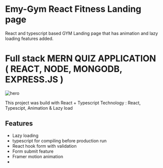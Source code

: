 # Emy-Gym React Fitness Landing page 
React and typescript based GYM Landing page that has animation and lazy loading features added.
# Full stack MERN QUIZ APPLICATION ( REACT, NODE, MONGODB, EXPRESS.JS )

![hero](https://prnt.sc/AQ11YZM_RZGg)


This project was build with React + Typescript Technology : React, Typescipt, Animation & Lazy load

## Features

- Lazy loading
- typescript for compiling before production run
- React hook form with validation 
- Form submit feature
- Framer motion animation
- 
